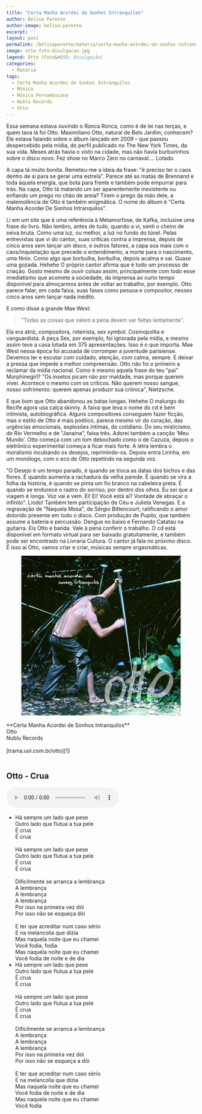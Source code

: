 ```yaml
---
title: "Certa Manha Acordei de Sonhos Intranquilos"
author: Belisa Parente
author-image: belisa-parente
excerpt: ''
layout: post
permalink: /belisaparente/materia/certa-manha-acordei-de-sonhos-intranquilos/
image: otto-foto-divulgacao.jpg
legend: Otto (Foto&#058; Divulgação)
categories:
  - Matéria
tags:
  - Certa Manha Acordei de Sonhos Intranquilos
  - Música
  - Música Pernambucana
  - Nublu Records
  - Otto
---
```

Essa semana estava ouvindo o Ronca Ronca, como é de lei nas terças, e quem tava lá foi Otto. Maximiliano Otto, natural de Belo Jardim, conhecem? Ele estava falando sobre o álbum lançado em 2009 – que passou despercebido pela mídia, do perfil publicado no The New York Times, da sua vida. Meses atrás havia o visto na cidade, mas não havia burburinhos sobre o disco novo. Fez show no Marco Zero no carnaval…. Lotado.

A capa tá muito bonita. Remeteu-me a ideia da frase: "é preciso ter o caos dentro de si para se gerar uma estrela". Parece até as matas de Brennand e toda àquela energia, que bota para frente e também pode empurrar para trás. Na capa, Otto tá matando um ser aparentemente inexistente ou enfiando um prego no chão de areia? Tirem o prego da mão dele, a malemolência de Otto é também enigmática. O nome do álbum é "Certa Manha Acordei De Sonhos Intranquilos".

Li em um site que é uma referência à Metamorfose, de Kafka, inclusive uma frase do livro. Não lembro, antes de tudo, quando a vi, senti o cheiro de seiva bruta. Como uma luz, ou melhor, a luz no fundo do túnel. Pelas entrevistas que vi do cantor, suas críticas contra a imprensa, depois de cinco anos sem lançar um disco, e outros fatores, a capa soa mais com o caos/inquietação que precede o entendimento, a morte para o nascimento, uma fênix. Como algo que borbulha, borbulha, depois acalma e sai. Quase uma gozada. Hehehe O próprio cantor afirma que é todo um processo de criação. Gosto mesmo de ouvir coisas assim, principalmente com todo esse imediatismo que acomete a sociedade, da imprensa ao curto tempo disponível para almoçarmos antes de voltar ao trabalho, por exemplo. Otto parece falar, em cada faixa, suas fases como pessoa e compositor, nesses cinco anos sem lançar nada inédito.

E como disse a grande Mae West:

> "Todas as coisas que valem a pena devem ser feitas lentamente".

Ela era atriz, compositora, roteirista, sex symbol. Cosmopolita e vanguardista. A peça Sex, por exemplo, foi ignorada pela mídia, e mesmo assim teve a casa lotada em 375 apresentações. Isso é o que importa. Mae West nessa época foi acusada de corromper a juventude parisiense. Devemos ler e escutar com cuidado, atenção, com calma, sempre. E deixar a pressa que impede a melhor compreensão. Otto não foi o primeiro a reclamar da mídia nacional. Como é mesmo aquela frase do teu "pai" Morphinegirl? "Os insetos picam não por maldade, mas porque querem viver. Acontece o mesmo com os críticos. Não querem nosso sangue, nosso sofrimento: querem apenas produzir sua crônica", Nietzsche.

E que bom que Otto abandonou as batas longas. Hehehe O malungo do Recife agora usa calça skinny. A faixa que leva o nome do cd é bem intimista, autobiográfica. Alguns compositores conseguem fazer ficção, mas o estilo de Otto é mais poético, parece mesmo vir do coração, das urgências emocionais, explosões íntimas, do cotidiano. Do seu misticismo, do Rio Vermelho e de "Janaina", faixa três. Adorei também a canção ‘Meu Mundo’. Otto começa com um tom debochado como o de Cazuza, depois o eletrônico experimental começa a ficar mais forte. A letra lembra o moralismo incubando os desejos, reprimindo-os. Depois entra Lirinha, em um monólogo, com o eco de Otto repetindo na segunda voz.

"O Desejo é um tempo parado, é quando se troca as datas dos bichos e das flores. É quando aumenta a rachadura da velha parede. É quando se vira a folha da história, é quando se pinta um fio branco na cabeleira preta. É quando se endurece o rastro do sorriso, por dentro dos olhos. Eu sei que a viagem é longa. Voz vai e vem. Ei! Ei! Você está aí? Vontade de abraçar o infinito". Lindo! Também tem participação de Céu e Julieta Venegas. E a regravação de "Naquela Mesa", de Sérgio Bittencourt, ratificando o amor dolorido presente em todo o disco. Com produção de Pupilo, que também assume a bateria e percussão. Dengue no baixo e Fernando Catatau na guitarra. Eis Otto e banda. Vale à pena conferir o trabalho. O cd está disponível em formato virtual para ser baixado gratuitamente, e também pode ser encontrado na Livraria Cultura. O cantor já fala no próximo disco. É isso aí Otto, vamos criar e criar, músicas sempre orgasmáticas.

<figure class="figure figure-30 left"><img src="https://raw.githubusercontent.com/revistazena/img/master/otto-disco.jpg" alt="Otto - Certa Manha Acordei de Sonhos Intranquilos" title="Otto - Certa Manha Acordei de Sonhos Intranquilos" /><figcaption class="legenda"></figcaption></figure>**Certa Manha Acordei de Sonhos Intranquilos**<br>
Otto<br>
Nublu Records<br><br>
[trama.uol.com.br/otto][1]
<br><br>
<h2>Otto - Crua</h2>

<audio controls>
	<source src="{{site.baseurl}}/assets/audio/crua-otto.mp3" type="audio/mp3">
</audio>

<ul class="columns-2">
<li>Há sempre um lado que pese<br>
Outro lado que flutua a tua pele<br>
É crua<br>
É crua<br>
<br>
Há sempre um lado que pese<br>
Outro lado que flutua a tua pele<br>
É crua<br>
É crua<br>
<br>
Dificilmente se arranca a lembrança<br>
A lembrança<br>
A lembrança<br>
A lembrança<br>
Por isso na primeira vez dói<br>
Por isso não se esqueça dói<br>
<br>
E ter que acreditar num caso sério<br>
E na melancolia que dizia<br>
Mas naquela noite que eu chamei<br>
Você fodia, fodia<br>
Mas naquela noite que eu chamei<br>
Você fodia de noite e de dia<br>
</li><li>
Há sempre um lado que pese<br>
Outro lado que flutua a tua pele<br>
É crua<br>
É crua<br>
<br>
Há sempre um lado que pese<br>
Outro lado que flutua a tua pele<br>
É crua<br>
É crua<br>
<br>
Dificilmente se arranca a lembrança<br>
A lembrança<br>
A lembrança<br>
A lembrança<br>
Por isso na primeira vez dói<br>
Por isso não se esqueça a dói<br>
<br>
E ter que acreditar num caso sério<br>
E na melancolia que dizia<br>
Mas naquela noite que eu chamei<br>
Você fodia de noite e de dia<br>
Mas naquela noite que eu chamei<br>
Você fodia</li>
</ul>

[1]: http://trama.uol.com.br/otto